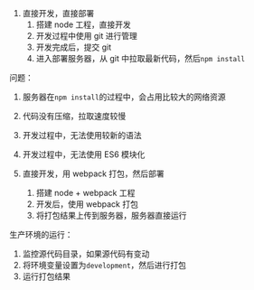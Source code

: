 1. 直接开发，直接部署
   1. 搭建 node 工程，直接开发
   2. 开发过程中使用 git 进行管理
   3. 开发完成后，提交 git
   4. 进入部署服务器，从 git 中拉取最新代码，然后`npm install`

问题：

1. 服务器在`npm install`的过程中，会占用比较大的网络资源
2. 代码没有压缩，拉取速度较慢
3. 开发过程中，无法使用较新的语法
4. 开发过程中，无法使用 ES6 模块化

5. 直接开发，用 webpack 打包，然后部署
   1. 搭建 node + webpack 工程
   2. 开发后，使用 webpack 打包
   3. 将打包结果上传到服务器，服务器直接运行

生产环境的运行：

1. 监控源代码目录，如果源代码有变动
2. 将环境变量设置为`development`，然后进行打包
3. 运行打包结果
